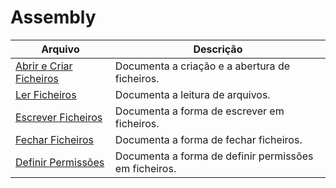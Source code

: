 # Assembly

| Arquivo                                                 | Descrição                                             |
|---------------------------------------------------------|-------------------------------------------------------|
| [Abrir e Criar Ficheiros](./AbrirFicheiros.md)          | Documenta a criação e a abertura de ficheiros.        |
| [Ler Ficheiros](./LerFicheiros.md)                      | Documenta a leitura de arquivos.                      |
| [Escrever Ficheiros](./Escrever-Ficheiros.md)           | Documenta a forma de escrever em ficheiros.           |
| [Fechar Ficheiros](./Fechar-Ficheiros.md)               | Documenta a forma de fechar ficheiros.                |
| [Definir Permissões](./Definir-Permissões.md)           | Documenta a forma de definir permissões em ficheiros. |